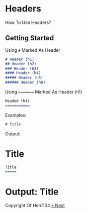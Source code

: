 # Headers
How To Use Headers?

## Getting Started
Using `#` Marked As Header
```md
# Header (h1)
## Header (h2)
### Header (h3)
#### Header (h4)
##### Header (h5)
###### Header (h6)
```
Using `=======` Marked As Header (h1)
```md
Headed (h1)
===========
```

Examples: 

```md
# Title
```

Output:
# Title

```md 
Title
=====
```

Output:
Title
=====


Copyright Of Hen1104
[» Next](https://github.com/Hen1104/Markdown/Pages/hyperlink.md)
